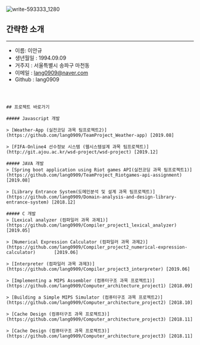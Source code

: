 ![write-593333_1280](https://user-images.githubusercontent.com/24869943/48058937-20e94700-e1fb-11e8-8016-ff16147bc43d.jpg)


## 간략한 소개
-------------
* 이름: 이안규
* 생년월일 : 1994.09.09   
* 거주지 : 서울특별시 송파구 마천동
* 이메일 : lang0909@naver.com
* Github : lang0909
```



## 프로젝트 바로가기

##### Javascript 개발

> [Weather-App (실전코딩 과목 팀프로젝트2)](https://github.com/lang0909/TeamProject_Weather-app) [2019.08]

> [FIFA-Online4 선수정보 시스템 (웹시스템설계 과목 팀프로젝트)](http://git.ajou.ac.kr/wsd-project/wsd-project) [2019.12]

##### JAVA 개발
> [Spring boot application using Riot games API(실전코딩 과목 팀프로젝트1)](https://github.com/lang0909/TeamProject_Riotgames-api-assignment)   [2019.08]

> [Library Entrance System(도메인분석 및 설계 과목 팀프로젝트)](https://github.com/lang0909/Domain-analysis-and-design-library-entrance-system) [2018.12]

##### C 개발
> [Lexical analyzer (컴파일러 과목 과제1)](https://github.com/lang0909/Compiler_project1_lexical_analyzer) [2019.05]

> [Numerical Expression Calculator (컴파일러 과목 과제2)](https://github.com/lang0909/Compiler_project2_numerical-expression-calculator)       [2019.06]

> [Interpreter (컴파일러 과목 과제3)](https://github.com/lang0909/Compiler_project3_interpreter) [2019.06]

> [Implementing a MIPS Assembler (컴퓨터구조 과목 프로젝트1)](https://github.com/lang0909/Computer_architecture_project1) [2018.09]

> [Building a Simple MIPS Simulator (컴퓨터구조 과목 프로젝트2)](https://github.com/lang0909/Computer_architecture_project2) [2018.10]

> [Cache Design (컴퓨터구조 과목 프로젝트3)](https://github.com/lang0909/Computer_architecture_project3) [2018.11]

> [Cache Design (컴퓨터구조 과목 프로젝트3)](https://github.com/lang0909/Computer_architecture_project3) [2018.11]

